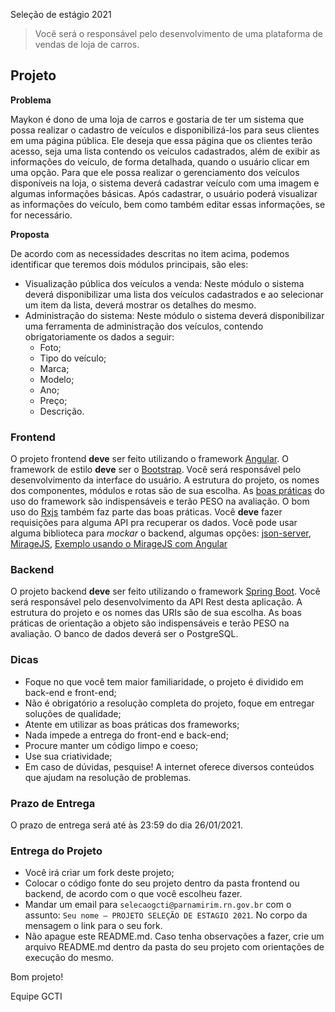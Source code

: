 Seleção de estágio 2021

> Você será o responsável pelo desenvolvimento de uma plataforma de vendas de loja de carros.

## Projeto

**Problema**

Maykon é dono de uma loja de carros e gostaria de ter um sistema que possa realizar o cadastro de veículos e disponibilizá-los para seus clientes em uma página pública.
Ele deseja que essa página que os clientes terão acesso, seja uma lista contendo os veículos cadastrados, além de exibir as informações do veículo, de forma detalhada, quando o usuário clicar em uma opção.
Para que ele possa realizar o gerenciamento dos veículos disponíveis na loja, o sistema deverá cadastrar veículo com uma imagem e algumas informações básicas. Após cadastrar, o usuário poderá visualizar as informações do veículo, bem como também editar essas informações, se for necessário.

**Proposta**

De acordo com as necessidades descritas no item acima, podemos identificar que teremos dois módulos principais, são eles:

- Visualização pública dos veículos a venda: Neste módulo o sistema deverá disponibilizar uma lista dos veículos cadastrados e ao selecionar um item da lista, deverá mostrar os detalhes do mesmo.
- Administração do sistema: Neste módulo o sistema deverá disponibilizar uma ferramenta de administração dos veículos, contendo obrigatoriamente os dados a seguir:
  - Foto;
  - Tipo do veículo;
  - Marca;
  - Modelo;
  - Ano;
  - Preço;
  - Descrição.

### Frontend

O projeto frontend **deve** ser feito utilizando o framework [Angular](https://angular.io/). O framework de estilo **deve** ser o [Bootstrap](https://getbootstrap.com/).
Você será responsável pelo desenvolvimento da interface do usuário. A estrutura do projeto, os nomes dos componentes, módulos e rotas são de sua escolha. As [boas práticas](https://angular.io/guide/styleguide) do uso do framework são indispensáveis e terão PESO na avaliação. O bom uso do [Rxjs](https://rxjs-dev.firebaseapp.com/guide/overview) também faz parte das boas práticas. Você **deve** fazer requisições para alguma API pra recuperar os dados. Você pode usar alguma biblioteca para _mockar_ o backend, algumas opções: [json-server](https://github.com/typicode/json-server), [MirageJS](https://miragejs.com/), [Exemplo usando o MirageJS com Angular](https://github.com/smkamranqadri/angular-mirage-sample)

### Backend

O projeto backend **deve** ser feito utilizando o framework [Spring Boot](https://spring.io/projects/spring-boot).
Você será responsável pelo desenvolvimento da API Rest desta aplicação. A estrutura do projeto e os nomes das URIs são de sua escolha. As boas práticas de orientação a objeto são indispensáveis e terão PESO na avaliação. O banco de dados deverá ser o PostgreSQL.

### Dicas

- Foque no que você tem maior familiaridade, o projeto é dividido em back-end e front-end;
- Não é obrigatório a resolução completa do projeto, foque em entregar soluções de qualidade;
- Atente em utilizar as boas práticas dos frameworks;
- Nada impede a entrega do front-end e back-end;
- Procure manter um código limpo e coeso;
- Use sua criatividade;
- Em caso de dúvidas, pesquise! A internet oferece diversos conteúdos que ajudam na resolução de problemas.

### Prazo de Entrega

O prazo de entrega será até às 23:59 do dia 26/01/2021.

### Entrega do Projeto

- Você irá criar um fork deste projeto;
- Colocar o código fonte do seu projeto dentro da pasta frontend ou backend, de acordo com o que você escolheu fazer.
- Mandar um email para `selecaogcti@parnamirim.rn.gov.br` com o assunto: `Seu nome – PROJETO SELEÇÃO DE ESTAGIO 2021`. No corpo da mensagem o link para o seu fork.
- Não apague este README.md. Caso tenha observações a fazer, crie um arquivo README.md dentro da pasta do seu projeto com orientações de execução do mesmo.

Bom projeto!

Equipe GCTI
